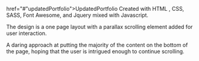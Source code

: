 <a> href="#"updatedPortfolio">UpdatedPortfolio</a>    Created with HTML , CSS, SASS, Font Awesome, and Jquery mixed with Javascript.

The design is a one page layout with a parallax scrolling element added for user interaction.

A daring approach at putting the majority of the content on the bottom of the page, hoping that the user is intrigued enough to continue scrolling.


